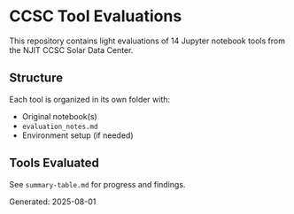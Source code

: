 # CCSC Tool Evaluations

This repository contains light evaluations of 14 Jupyter notebook tools from the NJIT CCSC Solar Data Center.

## Structure
Each tool is organized in its own folder with:
- Original notebook(s)
- `evaluation_notes.md`
- Environment setup (if needed)

## Tools Evaluated
See `summary-table.md` for progress and findings.

Generated: 2025-08-01
